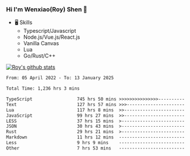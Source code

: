 ### Hi I'm Wenxiao(Roy) Shen 👋
- 🖥 Skills
  - Typescript/Javascript
  - Node.js/Vue.js/React.js
  - Vanilla Canvas
  - Lua
  - Go/Rust/C++

[![Roy's github stats](https://github-readme-stats.vercel.app/api?username=RoyShen12&show_icons=true&theme=radical&hide=prs,contribs)](https://github.com/anuraghazra/github-readme-stats)
<!--START_SECTION:waka-->

```txt
From: 05 April 2022 - To: 13 January 2025

Total Time: 1,236 hrs 3 mins

TypeScript                 745 hrs 50 mins >>>>>>>>>>>>>>>----------   59.96 %
Text                       127 hrs 57 mins >>>----------------------   10.29 %
Lua                        117 hrs 8 mins  >>-----------------------   09.42 %
JavaScript                 99 hrs 27 mins  >>-----------------------   08.00 %
LESS                       37 hrs 15 mins  >------------------------   03.00 %
JSON                       30 hrs 43 mins  >------------------------   02.47 %
Rust                       29 hrs 21 mins  >------------------------   02.36 %
Markdown                   11 hrs 12 mins  -------------------------   00.90 %
Less                       9 hrs 9 mins    -------------------------   00.74 %
Other                      7 hrs 53 mins   -------------------------   00.63 %
```

<!--END_SECTION:waka-->
